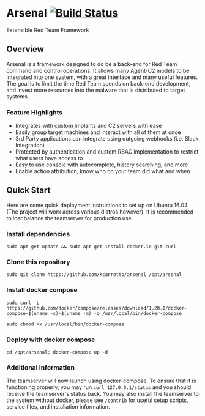 # Arsenal [![Build Status](https://travis-ci.org/KCarretto/Arsenal.svg?branch=master)](https://travis-ci.org/KCarretto/Arsenal)
Extensible Red Team Framework

## Overview
Arsenal is a framework designed to do be a back-end for Red Team command and control operations. It allows many Agent-C2 models to be integrated into one system, with a great interface and many useful features. The goal is to limit the time Red Team spends on back-end development, and invest more resources into the malware that is distributed to target systems.  

### Feature Highlights
* Integrates with custom implants and C2 servers with ease
* Easily group target machines and interact with all of them at once
* 3rd Party applications can integrate using outgoing webhooks (i.e. Slack Integration)
* Protected by authentication and custom RBAC implementation to restrict what users have access to
* Easy to use console with autocomplete, history searching, and more
* Enable action attribution, know who on your team did what and when

## Quick Start
Here are some quick deployment instructions to set up on Ubuntu 16.04 (The project will work across various distros however). It is recommended to loadbalance the teamserver for production use.

### Install dependencies
`sudo apt-get update && sudo apt-get install docker.io git curl`

### Clone this repository
`sudo git clone https://github.com/kcarretto/arsenal /opt/arsenal`

### Install docker compose

`sudo curl -L https://github.com/docker/compose/releases/download/1.20.1/docker-compose-$(uname -s)-$(uname -m) -o /usr/local/bin/docker-compose`

`sudo chmod +x /usr/local/bin/docker-compose`

### Deploy with docker compose
`cd /opt/arsenal; docker-compose up -d`

### Additional Information
The teamserver will now launch using docker-compose. To ensure that it is functioning properly, you may run `curl 127.0.0.1/status` and you should receive the teamserver's status back. You may also install the teamserver to the system without docker, please see `/contrib` for useful setup scripts, service files, and installation information.
